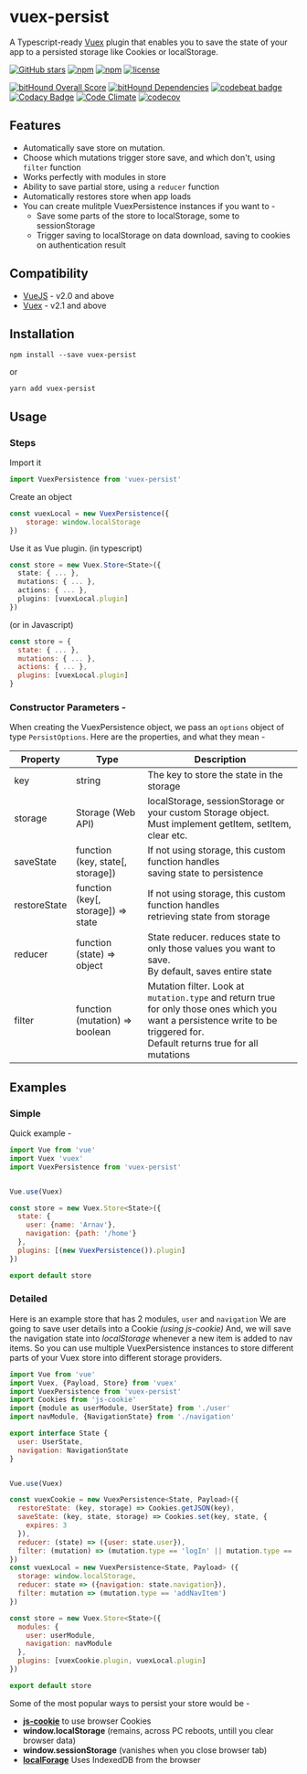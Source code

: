 # vuex-persist

A Typescript-ready [Vuex](https://vuex.vuejs.org/) plugin that enables
you to save the state of your app to a persisted storage like
Cookies or localStorage.

[![GitHub stars](https://img.shields.io/github/stars/championswimmer/vuex-persist.svg?style=social&label=%20vuex-persist)](http://github.com/championswimmer/vuex-persist)
[![npm](https://img.shields.io/npm/v/vuex-persist.svg?colorB=dd1100)](http://npmjs.com/vuex-persist)
[![npm](https://img.shields.io/npm/dw/vuex-persist.svg?colorB=fc4f4f)](http://npmjs.com/vuex-persist)
[![license](https://img.shields.io/github/license/championswimmer/vuex-persist.svg)]()

[![bitHound Overall Score](https://www.bithound.io/github/championswimmer/vuex-persist/badges/score.svg)](https://www.bithound.io/github/championswimmer/vuex-persist)
[![bitHound Dependencies](https://www.bithound.io/github/championswimmer/vuex-persist/badges/dependencies.svg)](https://www.bithound.io/github/championswimmer/vuex-persist/master/dependencies/npm)
[![codebeat badge](https://codebeat.co/badges/dc97dea1-1e70-45d5-b3f1-fec2a6c3e4b0)](https://codebeat.co/projects/github-com-championswimmer-vuex-persist-master)
[![Codacy Badge](https://api.codacy.com/project/badge/Grade/0fdc0921591d4ab98b0c0c173ef22649)](https://www.codacy.com/app/championswimmer/vuex-persist?utm_source=github.com&amp;utm_medium=referral&amp;utm_content=championswimmer/vuex-persist&amp;utm_campaign=Badge_Grade)
[![Code Climate](https://codeclimate.com/github/championswimmer/vuex-persist/badges/gpa.svg)](https://codeclimate.com/github/championswimmer/vuex-persist)
[![codecov](https://codecov.io/gh/championswimmer/vuex-persist/branch/master/graph/badge.svg)](https://codecov.io/gh/championswimmer/vuex-persist)

## Features
 - Automatically save store on mutation.
 - Choose which mutations trigger store save, and which don't, using `filter` function
 - Works perfectly with modules in store
 - Ability to save partial store, using a `reducer` function
 - Automatically restores store when app loads
 - You can create mulitple VuexPersistence instances if you want to -
    - Save some parts of the store to localStorage, some to sessionStorage
    - Trigger saving to localStorage on data download, saving to cookies on authentication result

## Compatibility
 - [VueJS](http://vuejs.org) - v2.0 and above
 - [Vuex](http://vuex.vuejs.org) - v2.1 and above

## Installation

```shell
npm install --save vuex-persist
```

or
```shell
yarn add vuex-persist
```


## Usage

### Steps

Import it
```js
import VuexPersistence from 'vuex-persist'
```

Create an object

```js
const vuexLocal = new VuexPersistence({
    storage: window.localStorage
})
```

Use it as Vue plugin. (in typescript)

```typescript
const store = new Vuex.Store<State>({
  state: { ... },
  mutations: { ... },
  actions: { ... },
  plugins: [vuexLocal.plugin]
})
```

(or in Javascript)
```js
const store = {
  state: { ... },
  mutations: { ... },
  actions: { ... },
  plugins: [vuexLocal.plugin]
}
```

### Constructor Parameters -

When creating the VuexPersistence object, we pass an `options` object
of type `PersistOptions`.
Here are the properties, and what they mean -

| Property     	| Type                               	| Description                                                                                                                        	|
|--------------	|------------------------------------	|------------------------------------------------------------------------------------------------------------------------------------	|
| key          	| string                             	| The key to store the state in the storage                                                                                          	|
| storage      	| Storage (Web API)                  	| localStorage, sessionStorage or your custom Storage object. <br>Must implement getItem, setItem, clear etc.                            	|
| saveState    	| function<br> (key, state[, storage])   	| If not using storage, this custom function handles <br>saving state to persistence                                                     	|
| restoreState 	| function<br> (key[, storage]) => state 	| If not using storage, this custom function handles <br>retrieving state from storage                                                   	|
| reducer      	| function<br> (state) => object         	| State reducer. reduces state to only those values you want to save. <br>By default, saves entire state                                 	|
| filter       	| function<br> (mutation) => boolean     	| Mutation filter. Look at `mutation.type` and return true <br>for only those ones which you want a persistence write to be triggered for. <br> Default returns true for all mutations 	|



## Examples

### Simple

Quick example -

```js
import Vue from 'vue'
import Vuex 'vuex'
import VuexPersistence from 'vuex-persist'


Vue.use(Vuex)

const store = new Vuex.Store<State>({
  state: {
    user: {name: 'Arnav'},
    navigation: {path: '/home'}
  },
  plugins: [(new VuexPersistence()).plugin]
})

export default store
```

### Detailed

Here is an example store that has 2 modules, `user` and `navigation`
We are going to save user details into a Cookie _(using js-cookie)_
And, we will save the navigation state into _localStorage_ whenever
a new item is added to nav items.
So you can use multiple VuexPersistence instances to store different
parts of your Vuex store into different storage providers.


```js
import Vue from 'vue'
import Vuex, {Payload, Store} from 'vuex'
import VuexPersistence from 'vuex-persist'
import Cookies from 'js-cookie'
import {module as userModule, UserState} from './user'
import navModule, {NavigationState} from './navigation'

export interface State {
  user: UserState,
  navigation: NavigationState
}


Vue.use(Vuex)

const vuexCookie = new VuexPersistence<State, Payload>({
  restoreState: (key, storage) => Cookies.getJSON(key),
  saveState: (key, state, storage) => Cookies.set(key, state, {
    expires: 3
  }),
  reducer: (state) => ({user: state.user}),
  filter: (mutation) => (mutation.type == 'logIn' || mutation.type == 'logOut')
})
const vuexLocal = new VuexPersistence<State, Payload> ({
  storage: window.localStorage,
  reducer: state => ({navigation: state.navigation}),
  filter: mutation => (mutation.type == 'addNavItem')
})

const store = new Vuex.Store<State>({
  modules: {
    user: userModule,
    navigation: navModule
  },
  plugins: [vuexCookie.plugin, vuexLocal.plugin]
})

export default store

```

Some of the most popular ways to persist your store would be -
 - **[js-cookie](https://npmjs.com/js-cookie)** to use browser Cookies
 - **window.localStorage** (remains, across PC reboots, untill you clear browser data)
 - **window.sessionStorage** (vanishes when you close browser tab)
 - **[localForage](http://npmjs.com/localForage)** Uses IndexedDB from the browser
